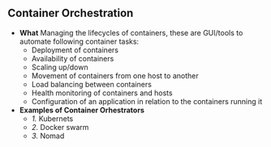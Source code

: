 ## Container Orchestration
- **What** Managing the lifecycles of containers, these are GUI/tools to automate following container tasks:
  - Deployment of containers
  - Availability of containers
  - Scaling up/down
  - Movement of containers from one host to another
  - Load balancing between containers
  - Health monitoring of containers and hosts
  - Configuration of an application in relation to the containers running it
- **Examples of Container Orhestrators**
  - *1.* Kubernets
  - *2.* Docker swarm
  - *3.* Nomad
